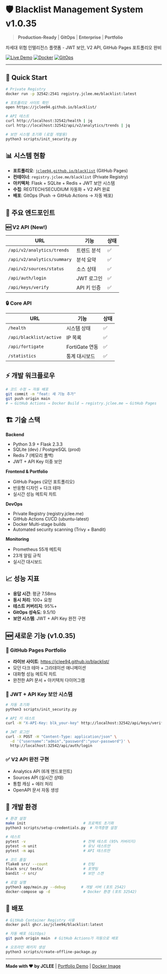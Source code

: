 # 🛡️ Blacklist Management System v1.0.35

> **Production-Ready** | **GitOps** | **Enterprise** | **Portfolio**

차세대 위협 인텔리전스 플랫폼 - JWT 보안, V2 API, GitHub Pages 포트폴리오 완비

[![Live Demo](https://img.shields.io/badge/Live%20Demo-jclee94.github.io-blue?style=for-the-badge&logo=github-pages)](https://jclee94.github.io/blacklist/)
[![Docker](https://img.shields.io/badge/Docker-registry.jclee.me-2496ED?style=for-the-badge&logo=docker)](https://registry.jclee.me)
[![GitOps](https://img.shields.io/badge/GitOps-9.5%2F10-success?style=for-the-badge)](https://github.com/JCLEE94/blacklist/actions)

---

## 🚀 Quick Start

```bash
# Private Registry
docker run -p 32542:2541 registry.jclee.me/blacklist:latest

# 포트폴리오 사이트 확인
open https://jclee94.github.io/blacklist/

# API 테스트
curl http://localhost:32542/health | jq
curl http://localhost:32542/api/v2/analytics/trends | jq

# 보안 시스템 초기화 (로컬 개발용)
python3 scripts/init_security.py
```

## 📊 시스템 현황

- **포트폴리오**: [`jclee94.github.io/blacklist`](https://jclee94.github.io/blacklist/) (GitHub Pages)
- **컨테이너**: `registry.jclee.me/blacklist` (Private Registry)  
- **아키텍처**: Flask + SQLite + Redis + JWT 보안 시스템
- **수집**: REGTECH/SECUDIUM 자동화 + V2 API 완료
- **배포**: GitOps (Push → GitHub Actions → 자동 배포)

## 🔗 주요 엔드포인트

### 🆕 V2 API (New!)
| URL | 기능 | 상태 |
|-----|------|------|
| `/api/v2/analytics/trends` | 트렌드 분석 | ✅ |
| `/api/v2/analytics/summary` | 분석 요약 | ✅ |
| `/api/v2/sources/status` | 소스 상태 | ✅ |
| `/api/auth/login` | JWT 로그인 | ✅ |
| `/api/keys/verify` | API 키 인증 | ✅ |

### 🔒 Core API
| URL | 기능 | 상태 |
|-----|------|------|
| `/health` | 시스템 상태 | ✅ |
| `/api/blacklist/active` | IP 목록 | ✅ |
| `/api/fortigate` | FortiGate 연동 | ✅ |
| `/statistics` | 통계 대시보드 | ✅ |

## ⚡ 개발 워크플로우

```bash
# 코드 수정 → 자동 배포
git commit -m "feat: 새 기능 추가"
git push origin main
# → GitHub Actions → Docker Build → registry.jclee.me → GitHub Pages
```

## 🏗️ 기술 스택

**Backend**
- Python 3.9 + Flask 2.3.3
- SQLite (dev) / PostgreSQL (prod) 
- Redis 7 (메모리 폴백)
- JWT + API Key 이중 보안

**Frontend & Portfolio**
- GitHub Pages (모던 포트폴리오)
- 반응형 디자인 + 다크 테마
- 실시간 성능 메트릭 차트

**DevOps**
- Private Registry (registry.jclee.me)
- GitHub Actions CI/CD (ubuntu-latest)
- Docker Multi-stage builds
- Automated security scanning (Trivy + Bandit)

**Monitoring**
- Prometheus 55개 메트릭
- 23개 알림 규칙  
- 실시간 대시보드

## 📈 성능 지표

- **응답 시간**: 평균 7.58ms
- **동시 처리**: 100+ 요청
- **테스트 커버리지**: 95%+
- **GitOps 성숙도**: 9.5/10
- **보안 시스템**: JWT + API Key 완전 구현

## 🆕 새로운 기능 (v1.0.35)

### 🎨 GitHub Pages Portfolio
- **라이브 사이트**: https://jclee94.github.io/blacklist/
- 모던 다크 테마 + 그라데이션 애니메이션
- 대화형 성능 메트릭 차트
- 완전한 API 문서 + 아키텍처 다이어그램

### 🔐 JWT + API Key 보안 시스템
```bash
# 자동 초기화
python3 scripts/init_security.py

# API 키 테스트
curl -H "X-API-Key: blk_your-key" http://localhost:32542/api/keys/verify

# JWT 로그인
curl -X POST -H "Content-Type: application/json" \
  -d '{"username":"admin","password":"your-password"}' \
  http://localhost:32542/api/auth/login
```

### ✅ V2 API 완전 구현
- Analytics API (6개 엔드포인트)
- Sources API (실시간 상태)
- 통합 캐싱 + 에러 처리
- OpenAPI 문서 자동 생성

## 🔧 개발 환경

```bash
# 환경 설정
make init                          # 프로젝트 초기화
python3 scripts/setup-credentials.py  # 자격증명 설정

# 테스트
pytest -v                          # 전체 테스트 (95% 커버리지)
pytest -m unit                     # 유닛 테스트만
pytest -m api                      # API 테스트만

# 코드 품질
flake8 src/ --count                # 린팅
black src/ tests/                  # 포맷팅
bandit -r src/                     # 보안 스캔

# 로컬 실행
python3 app/main.py --debug       # 개발 서버 (포트 2542)
docker-compose up -d               # Docker 환경 (포트 32542)
```

## 🚢 배포

```bash
# GitHub Container Registry 사용
docker pull ghcr.io/jclee94/blacklist:latest

# 자동 배포 (GitOps)
git push origin main  # GitHub Actions가 자동으로 배포

# 오프라인 패키지 생성
python3 scripts/create-offline-package.py
```

---

**Made with ❤️ by JCLEE** | [Portfolio Demo](https://jclee94.github.io/blacklist/) | [Docker Image](https://registry.jclee.me/blacklist)